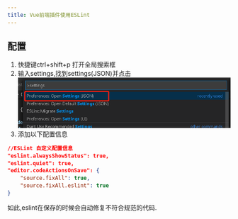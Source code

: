 ```yaml
---
title: Vue前端插件使用ESLint
---
```


## 配置

1. 快捷键ctrl+shift+p 打开全局搜索框
2. 输入settings,找到settings(JSON)并点击
![配置截图](../../source/images/tools/eslint/eslint-20201008172033.png)
3. 添加以下配置信息

```json
//ESLint 自定义配置信息
"eslint.alwaysShowStatus": true,
"eslint.quiet": true,
"editor.codeActionsOnSave": {
    "source.fixAll": true,
    "source.fixAll.eslint": true
}
```

如此,eslint在保存的时候会自动修复不符合规范的代码.

